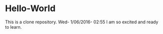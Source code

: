 # Hello-World
This is a clone repository. Wed- 1/06/2016- 02:55
I am so excited and ready to learn.
